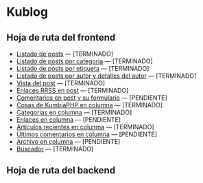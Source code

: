 # Kublog
## Hoja de ruta del frontend
* [Listado de posts](http://kublog.multisitio.es/blog) — [TERMINADO]
* [Listado de posts por categoria](http://kublog.multisitio.es/blog/category/saludos/) — [TERMINADO]
* [Listado de posts por etiqueta](http://kublog.multisitio.es/blog/tag/buen-rollo/) — [TERMINADO]
* [Listado de posts por autor y detalles del autor](http://kublog.multisitio.es/blog/author/demonio/) — [TERMINADO]
* [Vista del post](http://kublog.multisitio.es/blog/2017/02/24/dummy) — [TERMINADO]
* [Enlaces RRSS en post](http://kublog.multisitio.es/blog) — [TERMINADO]
* [Comentarios en post y su formulario](http://kublog.multisitio.es/blog) — [PENDIENTE]
* [Cosas de KumbiaPHP en columna](http://kublog.multisitio.es/blog) — [TERMINADO]
* [Categorias en columna](http://kublog.multisitio.es/blog) — [TERMINADO]
* [Enlaces en columna](http://kublog.multisitio.es/blog) — [PENDIENTE]
* [Artículos recientes en columna](http://kublog.multisitio.es/blog) — [TERMINADO]
* [Últimos comentarios en columna](http://kublog.multisitio.es/blog) — [PENDIENTE]
* [Archivo en columna](http://kublog.multisitio.es/blog) — [PENDIENTE]
* [Buscador](http://kublog.multisitio.es/blog/search?q=hola) — [TERMINADO]

## Hoja de ruta del backend
